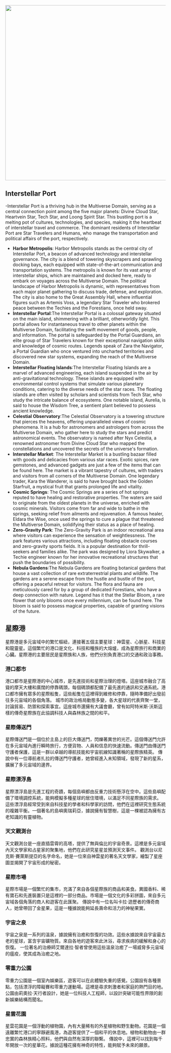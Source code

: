 
<p align="center">
  <img src="https://github.com/BRC1024Rootverse/Rootverse/assets/170728893/21e9744e-e6ae-4ddd-a4a0-755de0101bb7" width="550" />

## Interstellar Port
-Interstellar Port is a thriving hub in the Multiverse Domain, serving as a central connection point among the five major planets: Divine Cloud Star, Heartvein Star, Tech Star, and Loong Spirit Star. This bustling port is a melting pot of cultures, technologies, and species, making it the heartbeat of interstellar travel and commerce. The dominant residents of Interstellar Port are Star Travelers and Humans, who manage the transportation and political affairs of the port, respectively.
- **Harbor Metropolis**: Harbor Metropolis stands as the central city of Interstellar Port, a beacon of advanced technology and interstellar governance. The city is a blend of towering skyscrapers and sprawling docking bays, each equipped with state-of-the-art communication and transportation systems. The metropolis is known for its vast array of interstellar ships, which are maintained and docked here, ready to embark on voyages across the Multiverse Domain.
The political landscape of Harbor Metropolis is dynamic, with representatives from each major planet gathering to discuss trade, defense, and exploration. The city is also home to the Great Assembly Hall, where influential figures such as Artemis Voss, a legendary Star Traveler who brokered peace between the Techies and the Forestians, once held sway.
- **Interstellar Portal**:The Interstellar Portal is a colossal gateway situated on the main island, shimmering with a brilliant, otherworldly light. This portal allows for instantaneous travel to other planets within the Multiverse Domain, facilitating the swift movement of goods, people, and information. The portal is safeguarded by the Portal Guardians, an elite group of Star Travelers known for their exceptional navigation skills and knowledge of cosmic routes.
Legends speak of Zara the Navigator, a Portal Guardian who once ventured into uncharted territories and discovered new star systems, expanding the reach of the Multiverse Domain.
- **Interstellar Floating Islands**:The Interstellar Floating Islands are a marvel of advanced engineering, each island suspended in the air by anti-gravitational technology. These islands are equipped with environmental control systems that simulate various planetary conditions, catering to the diverse needs of the star races.
The floating islands are often visited by scholars and scientists from Tech Star, who study the intricate balance of ecosystems. One notable island, Aurelia, is said to house the Wisdom Tree, a sentient plant believed to possess ancient knowledge.
- **Celestial Observatory**:The Celestial Observatory is a towering structure that pierces the heavens, offering unparalleled views of cosmic phenomena. It is a hub for astronomers and astrologers from across the Multiverse Domain, who gather here to study the stars and predict astronomical events.
The observatory is named after Nyx Celestia, a renowned astronomer from Divine Cloud Star who mapped the constellations and uncovered the secrets of the universe's formation.
- **Interstellar Market**: The Interstellar Market is a bustling bazaar filled with goods and delicacies from various star races. Exotic spices, rare gemstones, and advanced gadgets are just a few of the items that can be found here. The market is a vibrant tapestry of cultures, with traders and visitors from all corners of the Multiverse Domain.
One legendary trader, Kara the Wanderer, is said to have brought back the Golden Starfruit, a mystical fruit that grants prolonged life and vitality.
- **Cosmic Springs**: The Cosmic Springs are a series of hot springs reputed to have healing and restorative properties. The waters are said to originate from the oldest planets in the universe, enriched with cosmic minerals. Visitors come from far and wide to bathe in the springs, seeking relief from ailments and rejuvenation.
A famous healer, Eldara the Wise, once used the springs to cure a plague that threatened the Multiverse Domain, solidifying their status as a place of healing.
- **Zero-Gravity Park**: The Zero-Gravity Park is an indoor recreational area where visitors can experience the sensation of weightlessness. The park features various attractions, including floating obstacle courses and zero-gravity sports fields. It is a popular destination for thrill-seekers and families alike.
The park was designed by Liora Skywalker, a Techie engineer known for her innovative recreational structures that push the boundaries of possibility.
- **Nebula Gardens**:The Nebula Gardens are floating botanical gardens that house a vast collection of rare extraterrestrial plants and wildlife. The gardens are a serene escape from the hustle and bustle of the port, offering a peaceful retreat for visitors. The flora and fauna are meticulously cared for by a group of dedicated Forestians, who have a deep connection with nature.
Legend has it that the Stellar Bloom, a rare flower that only blooms once every millennium, can be found here. The bloom is said to possess magical properties, capable of granting visions of the future.


## 星際港
星際港是多元宙域中的繁忙樞紐，連接著五個主要星球：神雲星、心脈星、科技星和龍靈星。這個繁忙的港口是文化、科技和種族的大熔爐，成為星際旅行和商業的心臟。星際港的主要居民是星際族和人族，他們分別負責港口的交通和政治事務。

### 港口都市 
港口都市是星際港的中心城市，是先進技術和星際治理的燈塔。這座城市融合了高聳的摩天大樓和廣闊的停靠碼頭，每個碼頭都配備了最先進的通訊和交通系統。港口都市擁有眾多的星際船隻，這些船隻在這裡得到維修和停靠，隨時準備好出發前往多元宙域的各個角落。
城市的政治格局動態多變，各大星球的代表齊聚一堂，討論貿易、防禦和探索事宜。這座城市還擁有大議會廳，曾有如阿特米斯·沃斯這樣的傳奇星際族在此協調科技人與森林族之間的和平。

### 星際傳送門
星際傳送門是一個位於主島上的巨大傳送門，閃爍著異世的光芒。這個傳送門允許在多元宙域內進行瞬時旅行，方便貨物、人員和信息的快速流動。傳送門由傳送門守護者保護，這是一群以卓越的導航技能和宇宙航線知識著稱的星際族精英。
傳說中有一位導航者扎拉的傳送門守護者，她曾經進入未知領域，發現了新的星系，擴展了多元宙域的邊界。

### 星際漂浮島
星際漂浮島是先進工程的奇蹟，每個島嶼都由反重力技術懸浮在空中。這些島嶼配備了環境調控系統，能夠模擬多種星球的居住環境，以滿足不同星際族的需求。
這些漂浮島經常受到來自科技星的學者和科學家的訪問，他們在這裡研究生態系統的複雜平衡。一個著名的島嶼奧瑞莉亞，據說擁有智慧樹，這是一棵被認為擁有古老知識的有靈植物。

### 天文觀測台 
天文觀測台是一座直插雲霄的高塔，提供了無與倫比的宇宙奇景。這裡是多元宙域內天文學家和占星家的聚集地，他們在此研究星星並預測天文事件。
觀測台以尼克斯·賽萊斯提亞的名字命名，她是一位來自神雲星的著名天文學家，繪製了星座圖並揭開了宇宙形成的秘密。

### 星際市場
星際市場是一個繁忙的集市，充滿了來自各個星際族的商品和美食。異國香料、稀有寶石和先進裝置只是這裡的一部分商品。市場是一個文化的多彩拼圖，來自多元宙域各個角落的商人和遊客在此匯聚。
傳說中有一位名叫卡拉·遊歷者的傳奇商人，她曾帶回了金星果，這是一種據說能夠延長壽命和活力的神秘果實。

### 宇宙之泉 
宇宙之泉是一系列的溫泉，據說擁有治癒和恢復的功效。這些水據說來自宇宙最古老的星球，富含宇宙礦物質。來自各地的遊客來此沐浴，尋求疾病的緩解和身心的恢復。
一位著名的治療師艾爾達拉·智者曾使用這些溫泉治癒了一場威脅多元宙域的瘟疫，使其成為治癒之地。

### 零重力公園 
零重力公園是一個室內娛樂區，遊客可以在此體驗失重的感覺。公園設有各種景點，包括漂浮的障礙賽和零重力運動場。這裡是尋求刺激者和家庭的熱門目的地。
公園由莉奧拉·天行者設計，她是一位科技人工程師，以設計突破可能性界限的創新娛樂結構而聞名。

### 星雲花園 
星雲花園是一個浮動的植物園，內有大量稀有的外星植物和野生動物。花園是一個遠離繁忙港口的寧靜避風港，為遊客提供了一個和平的休息地。植物和動物由一群忠實的森林族精心照料，他們與自然有深厚的聯繫。
傳說中，這裡可以找到每千年開放一次的星華花。據說這種花擁有神奇的特性，能夠賦予未來的願景。

